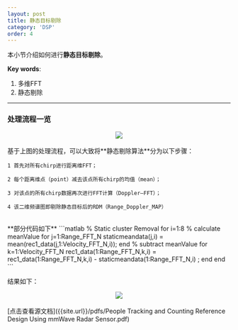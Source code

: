 ```yaml
---
layout: post
title: 静态目标剔除
category: 'DSP'
order: 4
---
```


本小节介绍如何进行**静态目标剔除**。

**Key words**:

1. 多维FFT
2. 静态剔除
_ _ _


### **处理流程一览**

<div align=center>
<img src="{{site.url}}/images/static-01.png" div align=center />
</div>

<br>
基于上图的处理流程，可以大致将**静态剔除算法**分为以下步骤：

	1 首先对所有chirp进行距离维FFT；

	2 每个距离维点（point）减去该点所有chirp的均值（mean）；

	3 对该点的所有chirp数据再次进行FFT计算（Doppler—FFT）；

	4 该二维频谱图即剔除静态目标后的RDM（Range_Doppler_MAP）
<br>
**部分代码如下**
```matlab
% Static cluster Removal
for i=1:8
	% calculate meanValue
	for j=1:Range_FFT_N
		staticmeandata(j,i) = mean(rec1_data(j,1:Velocity_FFT_N,i));
	end
	% subtract meanValue
	for k=1:Velocity_FFT_N
		rec1_data(1:Range_FFT_N,k,i) = rec1_data(1:Range_FFT_N,k,i) -  staticmeandata(1:Range_FFT_N,i) ;
	end
end
```

结果如下：

<div align=center>
<img src="{{site.url}}/images/static-02.png" div align=center />
</div>
<br>
[点击查看源文档]({{site.url}}/pdfs/People Tracking and Counting Reference Design Using mmWave Radar Sensor.pdf)





